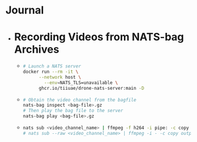 # Journal
- # Recording Videos from NATS-bag Archives
	- ```bash
	  # Launch a NATS server
	  docker run --rm -it \
	  		--network host \
	          --env=NATS_TLS=unavailable \
	  		ghcr.io/tiiuae/drone-nats-server:main -D
	  ```
	- ```bash
	  # Obtain the video channel from the bagfile
	  nats-bag inspect <bag-file>.gz
	  # Then play the bag file to the server
	  nats-bag play <bag-file>.gz
	  ```
	- ```bash
	  nats sub <video_channel_name> | ffmpeg -f h264 -i pipe: -c copy output.mp4
	  # nats sub --raw <video_channel_name> | ffmpeg -i - -c copy output.mp4
	  ```